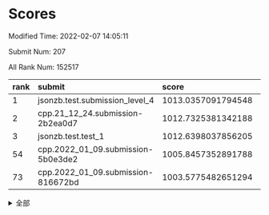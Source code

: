 # Scores

Modified Time: 2022-02-07 14:05:11

Submit Num: 207

All Rank Num: 152517

| rank |               submit               |       score        |       sigma        | pk_num |
| :--- | :--------------------------------- | :----------------- | :----------------- | :----- |
| 1    | jsonzb.test.submission_level_4     | 1013.0357091794548 | 0.8149390649974284 | 2942   |
| 2    | cpp.21_12_24.submission-2b2ea0d7   | 1012.7325381342188 | 0.7838659283215447 | 2948   |
| 3    | jsonzb.test.test_1                 | 1012.6398037856205 | 0.8104769049597417 | 2949   |
| 54   | cpp.2022_01_09.submission-5b0e3de2 | 1005.8457352891788 | 0.7272097298810409 | 2947   |
| 73   | cpp.2022_01_09.submission-816672bd | 1003.5775482651294 | 0.7156685617049352 | 2952   |


<details>
<summary>全部</summary>

| rank |                 submit                 |       score        |       sigma        | pk_num |
| :--- | :------------------------------------- | :----------------- | :----------------- | :----- |
| 1    | jsonzb.test.submission_level_4         | 1013.0357091794548 | 0.8149390649974284 | 2942   |
| 2    | cpp.21_12_24.submission-2b2ea0d7       | 1012.7325381342188 | 0.7838659283215447 | 2948   |
| 3    | jsonzb.test.test_1                     | 1012.6398037856205 | 0.8104769049597417 | 2949   |
| 4    | gobigger.level_3.submission_level_3_25 | 1012.0899955472115 | 0.7702286156073195 | 2943   |
| 5    | gobigger.level_3.submission_level_3_30 | 1011.7566783822198 | 0.7875497058198695 | 2948   |
| 6    | gobigger.level_3.submission_level_3_18 | 1011.6236661320694 | 0.7881641204600144 | 2948   |
| 7    | gobigger.level_3.submission_level_3_5  | 1011.5798312134217 | 0.7559952414779295 | 2942   |
| 8    | gobigger.level_3.submission_level_3_37 | 1010.7351300059245 | 0.7601236924303353 | 2949   |
| 9    | gobigger.level_3.submission_level_3_32 | 1010.6674954360749 | 0.7675928832713245 | 2941   |
| 10   | gobigger.level_3.submission_level_3_33 | 1010.604912174178  | 0.7607458191024056 | 2947   |
| 11   | gobigger.level_3.submission_level_3_44 | 1010.5409305178601 | 0.7630494028171971 | 2946   |
| 12   | gobigger.level_3.submission_level_3_48 | 1010.3020685826941 | 0.7817889345537176 | 2947   |
| 13   | gobigger.level_3.submission_level_3_14 | 1010.2088916612847 | 0.7659438957752646 | 2947   |
| 14   | gobigger.level_3.submission_level_3_11 | 1010.1024317226293 | 0.767033642467769  | 2949   |
| 15   | gobigger.level_3.submission_level_3_36 | 1010.0201240786162 | 0.7478902256295824 | 2944   |
| 16   | gobigger.level_3.submission_level_3_17 | 1009.9430539576924 | 0.7603272900901443 | 2940   |
| 17   | gobigger.level_3.submission_level_3_39 | 1009.9036505363605 | 0.7527672945348494 | 2947   |
| 18   | gobigger.level_3.submission_level_3_45 | 1009.8981422480421 | 0.7829682193644169 | 2943   |
| 19   | gobigger.level_3.submission_level_3_19 | 1009.870342169352  | 0.7677236317915611 | 2950   |
| 20   | gobigger.level_3.submission_level_3_7  | 1009.8192275385712 | 0.7566278431574894 | 2946   |
| 21   | gobigger.level_3.submission_level_3_6  | 1009.8011762820395 | 0.7581554634342494 | 2951   |
| 22   | gobigger.level_3.submission_level_3_20 | 1009.797438507421  | 0.7468655599326219 | 2944   |
| 23   | gobigger.level_3.submission_level_3_12 | 1009.793354886922  | 0.7603090071611175 | 2953   |
| 24   | gobigger.level_3.submission_level_3_13 | 1009.781790329711  | 0.739664109188279  | 2946   |
| 25   | gobigger.level_3.submission_level_3_43 | 1009.7373965265004 | 0.7520787225832757 | 2949   |
| 26   | gobigger.level_3.submission_level_3_42 | 1009.7353162489046 | 0.7496039245078913 | 2944   |
| 27   | gobigger.level_3.submission_level_3_23 | 1009.73438579145   | 0.7575891675582769 | 2947   |
| 28   | gobigger.level_3.submission_level_3_35 | 1009.7144524764326 | 0.7456881455373321 | 2945   |
| 29   | gobigger.level_3.submission_level_3_15 | 1009.7075249843938 | 0.7606858342244543 | 2950   |
| 30   | gobigger.level_3.submission_level_3_4  | 1009.6988646556429 | 0.7665171135618848 | 2949   |
| 31   | gobigger.level_3.submission_level_3_38 | 1009.6911136821174 | 0.7702353908981656 | 2949   |
| 32   | gobigger.level_3.submission_level_3_10 | 1009.6729202018735 | 0.7357927257428418 | 2950   |
| 33   | gobigger.level_3.submission_level_3_34 | 1009.6687757889115 | 0.757639328430022  | 2949   |
| 34   | gobigger.level_3.submission_level_3_16 | 1009.607071868337  | 0.7396115480629334 | 2951   |
| 35   | gobigger.level_3.submission_level_3_29 | 1009.5344645880742 | 0.7514451628332438 | 2945   |
| 36   | gobigger.level_3.submission_level_3_46 | 1009.5099136567343 | 0.7548947507706237 | 2945   |
| 37   | gobigger.level_3.submission_level_3_8  | 1009.487679686915  | 0.7671086424328081 | 2946   |
| 38   | gobigger.level_3.submission_level_3_31 | 1009.3938874379714 | 0.7544176931029147 | 2944   |
| 39   | gobigger.level_3.submission_level_3_3  | 1009.3555832659589 | 0.7696074610186953 | 2943   |
| 40   | gobigger.level_3.submission_level_3_21 | 1009.3348325946766 | 0.7623959502867201 | 2950   |
| 41   | gobigger.level_3.submission_level_3_22 | 1009.3347857542445 | 0.7721811596975876 | 2950   |
| 42   | gobigger.level_3.submission_level_3_24 | 1009.2888996636806 | 0.7608600086527574 | 2943   |
| 43   | gobigger.level_3.submission_level_3_1  | 1009.2777353047317 | 0.7345874949270338 | 2941   |
| 44   | gobigger.level_3.submission_level_3_26 | 1009.2466803283048 | 0.7536026612090878 | 2948   |
| 45   | gobigger.level_3.submission_level_3_2  | 1009.2339388524858 | 0.7463074751458901 | 2947   |
| 46   | gobigger.level_3.submission_level_3_9  | 1009.0143212228332 | 0.7418707845348159 | 2945   |
| 47   | gobigger.level_3.submission_level_3_40 | 1008.9872132106168 | 0.7477920370238131 | 2950   |
| 48   | gobigger.level_3.submission_level_3_47 | 1008.8289735935624 | 0.7538551852600709 | 2946   |
| 49   | gobigger.level_3.submission_level_3_27 | 1008.7850110654886 | 0.7499059421193496 | 2947   |
| 50   | gobigger.level_3.submission_level_3_49 | 1008.7667692135035 | 0.7483399332179607 | 2950   |
| 51   | gobigger.level_3.submission_level_3_0  | 1008.5747270061588 | 0.7348716247200716 | 2952   |
| 52   | gobigger.level_3.submission_level_3_41 | 1008.4986387943152 | 0.755081730530596  | 2949   |
| 53   | gobigger.level_3.submission_level_3_28 | 1007.7528705335126 | 0.7562830171203161 | 2948   |
| 54   | cpp.2022_01_09.submission-5b0e3de2     | 1005.8457352891788 | 0.7272097298810409 | 2947   |
| 55   | gobigger.level_1.submission_level_1_11 | 1004.8931662728752 | 0.7197108868886025 | 2951   |
| 56   | gobigger.level_1.submission_level_1_19 | 1004.7896875759086 | 0.7137807759758978 | 2948   |
| 57   | gobigger.level_1.submission_level_1_38 | 1004.5613525479323 | 0.7247966329259361 | 2944   |
| 58   | gobigger.level_1.submission_level_1_48 | 1004.4989976007423 | 0.7098421442545972 | 2946   |
| 59   | gobigger.level_1.submission_level_1_12 | 1004.344987300916  | 0.7202762234564324 | 2945   |
| 60   | gobigger.level_1.submission_level_1_14 | 1004.2609558615785 | 0.7193586458533584 | 2946   |
| 61   | gobigger.level_1.submission_level_1_29 | 1004.1027315417662 | 0.7237843096021255 | 2950   |
| 62   | gobigger.level_1.submission_level_1_21 | 1004.0709310805512 | 0.7199401641929963 | 2947   |
| 63   | gobigger.level_1.submission_level_1_16 | 1004.0642671048112 | 0.7217800636031609 | 2955   |
| 64   | gobigger.level_1.submission_level_1_42 | 1004.047527096605  | 0.7107305074236744 | 2948   |
| 65   | gobigger.level_1.submission_level_1_39 | 1004.0376077241809 | 0.7189155583553651 | 2948   |
| 66   | gobigger.level_1.submission_level_1_8  | 1003.9819876844257 | 0.7033042200745236 | 2946   |
| 67   | gobigger.level_1.submission_level_1_35 | 1003.9367294829523 | 0.7107764727822578 | 2949   |
| 68   | gobigger.level_1.submission_level_1_33 | 1003.9221395804424 | 0.7090703681087773 | 2948   |
| 69   | gobigger.level_1.submission_level_1_15 | 1003.9157579541568 | 0.7209479413195853 | 2946   |
| 70   | gobigger.level_1.submission_level_1_2  | 1003.9012858574034 | 0.7230696416038467 | 2946   |
| 71   | gobigger.level_1.submission_level_1_47 | 1003.8931061224972 | 0.7079861018495648 | 2946   |
| 72   | gobigger.level_1.submission_level_1_13 | 1003.7881659943621 | 0.7039891665280122 | 2947   |
| 73   | cpp.2022_01_09.submission-816672bd     | 1003.5775482651294 | 0.7156685617049352 | 2952   |
| 74   | gobigger.level_1.submission_level_1_43 | 1003.5419998544756 | 0.7199455025250427 | 2950   |
| 75   | gobigger.level_1.submission_level_1_9  | 1003.4650992514212 | 0.7285980748923695 | 2945   |
| 76   | gobigger.level_1.submission_level_1_20 | 1003.4621970144331 | 0.7103981006032192 | 2943   |
| 77   | gobigger.level_1.submission_level_1_34 | 1003.4396813582442 | 0.7118079665409973 | 2945   |
| 78   | gobigger.level_1.submission_level_1_44 | 1003.4051310408332 | 0.7046048960223893 | 2949   |
| 79   | gobigger.level_1.submission_level_1_1  | 1003.3690771143005 | 0.7345028054685444 | 2948   |
| 80   | gobigger.level_1.submission_level_1_26 | 1003.3542829805835 | 0.7121599485926118 | 2946   |
| 81   | gobigger.level_1.submission_level_1_23 | 1003.3536057986133 | 0.7157262089354104 | 2943   |
| 82   | gobigger.level_1.submission_level_1_31 | 1003.3533853429108 | 0.7150830253099584 | 2946   |
| 83   | gobigger.level_1.submission_level_1_30 | 1003.3206107316216 | 0.7284294133767748 | 2949   |
| 84   | gobigger.level_1.submission_level_1_41 | 1003.3117863346562 | 0.7139351061784968 | 2947   |
| 85   | gobigger.level_1.submission_level_1_0  | 1003.2208166182955 | 0.7238533254655207 | 2952   |
| 86   | gobigger.level_1.submission_level_1_49 | 1003.2023861764243 | 0.7107797710365439 | 2941   |
| 87   | gobigger.level_1.submission_level_1_25 | 1003.1394137852512 | 0.7175250756401615 | 2942   |
| 88   | gobigger.level_1.submission_level_1_27 | 1003.1055170951547 | 0.7090149251598888 | 2947   |
| 89   | gobigger.level_1.submission_level_1_17 | 1003.0806991865289 | 0.7082590101612788 | 2947   |
| 90   | gobigger.level_1.submission_level_1_24 | 1003.0541208247685 | 0.7185300548271125 | 2945   |
| 91   | gobigger.level_1.submission_level_1_3  | 1003.0503339344642 | 0.7148263927716643 | 2950   |
| 92   | gobigger.level_1.submission_level_1_36 | 1003.014247892988  | 0.7117318151415791 | 2941   |
| 93   | gobigger.level_1.submission_level_1_6  | 1002.8816163292382 | 0.7086139842392618 | 2951   |
| 94   | gobigger.level_1.submission_level_1_7  | 1002.8734802048828 | 0.7298703727750108 | 2951   |
| 95   | gobigger.level_1.submission_level_1_37 | 1002.8045252922694 | 0.7246243724803185 | 2948   |
| 96   | gobigger.level_1.submission_level_1_45 | 1002.7578888455469 | 0.7070008412725716 | 2959   |
| 97   | gobigger.level_1.submission_level_1_10 | 1002.6798192971365 | 0.7224309212930216 | 2945   |
| 98   | gobigger.level_1.submission_level_1_18 | 1002.6234831100011 | 0.7100724420767622 | 2947   |
| 99   | gobigger.level_1.submission_level_1_40 | 1002.5110141999575 | 0.7090955819850526 | 2946   |
| 100  | gobigger.level_1.submission_level_1_32 | 1002.4670627325197 | 0.7120908260754846 | 2944   |
| 101  | gobigger.level_1.submission_level_1_28 | 1002.2900082886806 | 0.7065920187954743 | 2947   |
| 102  | gobigger.level_1.submission_level_1_46 | 1002.2343765122602 | 0.7115064174065878 | 2949   |
| 103  | gobigger.level_1.submission_level_1_22 | 1002.2200785690242 | 0.7120180132302717 | 2946   |
| 104  | gobigger.level_1.submission_level_1_4  | 1002.1464553571249 | 0.7070792205507868 | 2949   |
| 105  | gobigger.level_1.submission_level_1_5  | 1001.9099084038096 | 0.7141643096628904 | 2940   |
| 106  | gobigger.random.submission_random_8    | 997.5605459367953  | 0.7031907200632648 | 2944   |
| 107  | gobigger.random.submission_random_49   | 997.5327535062537  | 0.7082503761102955 | 2947   |
| 108  | gobigger.random.submission_random_41   | 997.1457158608754  | 0.7197587638377899 | 2944   |
| 109  | gobigger.random.submission_random_28   | 997.0728705596215  | 0.699884481076243  | 2949   |
| 110  | gobigger.random.submission_random_44   | 996.8940451194184  | 0.7076664222280482 | 2946   |
| 111  | gobigger.random.submission_random_38   | 996.8636714991208  | 0.7127150580130823 | 2949   |
| 112  | gobigger.random.submission_random_37   | 996.828558957725   | 0.7013109418067417 | 2949   |
| 113  | gobigger.random.submission_random_24   | 996.8152304733424  | 0.7137968208550957 | 2947   |
| 114  | gobigger.random.submission_random_42   | 996.752759763641   | 0.7183223753406067 | 2947   |
| 115  | gobigger.random.submission_random_36   | 996.7109516748203  | 0.7239547214176829 | 2948   |
| 116  | gobigger.random.submission_random_32   | 996.5901189559952  | 0.7072428696647046 | 2949   |
| 117  | gobigger.random.submission_random_20   | 996.5123325050754  | 0.7080825061823672 | 2951   |
| 118  | gobigger.random.submission_random_21   | 996.4569988988545  | 0.7068642373239943 | 2951   |
| 119  | gobigger.random.submission_random_48   | 996.4300653079245  | 0.7122346537485383 | 2950   |
| 120  | gobigger.random.submission_random_31   | 996.3754905162322  | 0.6909421314949766 | 2949   |
| 121  | gobigger.random.submission_random_26   | 996.3146443463565  | 0.70642976448532   | 2944   |
| 122  | gobigger.random.submission_random_25   | 996.2283962410282  | 0.7025861112081897 | 2945   |
| 123  | gobigger.random.submission_random_0    | 996.1833372617618  | 0.7054075078747711 | 2950   |
| 124  | gobigger.random.submission_random_40   | 996.1797981272542  | 0.7213277794724826 | 2951   |
| 125  | gobigger.random.submission_random_1    | 996.0559918174248  | 0.7196602567206626 | 2946   |
| 126  | gobigger.random.submission_random_39   | 995.9553511831197  | 0.7209699997543221 | 2948   |
| 127  | gobigger.random.submission_random_27   | 995.9514132779309  | 0.714824428966742  | 2949   |
| 128  | gobigger.random.submission_random_15   | 995.9440951032984  | 0.6982960798629271 | 2946   |
| 129  | gobigger.random.submission_random_7    | 995.9375017144287  | 0.7116259074889626 | 2945   |
| 130  | gobigger.random.submission_random_30   | 995.9275198487275  | 0.7049895467200903 | 2950   |
| 131  | gobigger.random.submission_random_34   | 995.9272450575694  | 0.7098419110676969 | 2952   |
| 132  | gobigger.random.submission_random_29   | 995.8927069121632  | 0.7133576683570508 | 2948   |
| 133  | gobigger.random.submission_random_45   | 995.8779757058913  | 0.7101124900140579 | 2943   |
| 134  | gobigger.random.submission_random_16   | 995.8735331937348  | 0.7086140051003745 | 2948   |
| 135  | gobigger.random.submission_random_47   | 995.868764262076   | 0.7110666999822032 | 2946   |
| 136  | gobigger.random.submission_random_46   | 995.7807973997803  | 0.7127430394082988 | 2952   |
| 137  | gobigger.random.submission_random_6    | 995.766470381298   | 0.7026140531384343 | 2951   |
| 138  | gobigger.random.submission_random_22   | 995.7362057147978  | 0.705959525546268  | 2948   |
| 139  | gobigger.random.submission_random_23   | 995.7120149395862  | 0.7063566724277456 | 2947   |
| 140  | gobigger.random.submission_random_9    | 995.7030549608071  | 0.7039201777786018 | 2947   |
| 141  | gobigger.random.submission_random_5    | 995.6136610955967  | 0.7096719105019663 | 2950   |
| 142  | gobigger.random.submission_random_4    | 995.6026152369486  | 0.7227147697772209 | 2943   |
| 143  | gobigger.random.submission_random_18   | 995.6000958650412  | 0.7185937250772553 | 2946   |
| 144  | gobigger.random.submission_random_2    | 995.5641140587832  | 0.7068065620685211 | 2942   |
| 145  | gobigger.random.submission_random_43   | 995.5163161346228  | 0.7184699696869598 | 2952   |
| 146  | gobigger.random.submission_random_3    | 995.4695333657753  | 0.7265065230546532 | 2946   |
| 147  | gobigger.random.submission_random_13   | 995.354641642132   | 0.7009155254470454 | 2950   |
| 148  | gobigger.random.submission_random_12   | 995.3187161535049  | 0.7112389956453181 | 2952   |
| 149  | gobigger.random.submission_random_14   | 995.2811677221273  | 0.7118386385062533 | 2951   |
| 150  | gobigger.random.submission_random_17   | 995.2585402948124  | 0.7209951853891066 | 2950   |
| 151  | gobigger.random.submission_random_11   | 995.1760643311757  | 0.7239630384314871 | 2948   |
| 152  | gobigger.random.submission_random_35   | 995.1648216472129  | 0.7030082772201559 | 2946   |
| 153  | gobigger.random.submission_random_33   | 995.0800550550808  | 0.7013418587240279 | 2944   |
| 154  | gobigger.random.submission_random_19   | 995.0587275468832  | 0.7090944789564094 | 2951   |
| 155  | gobigger.random.submission_random_10   | 994.9457960782868  | 0.716549791731566  | 2945   |
| 156  | gobigger.level_2.submission_level_2_1  | 993.6803752843106  | 0.7267474505462517 | 2942   |
| 157  | gobigger.level_2.submission_level_2_49 | 993.2388433550216  | 0.7415954142791789 | 2947   |
| 158  | gobigger.level_2.submission_level_2_41 | 993.1409169651791  | 0.732345664253345  | 2944   |
| 159  | gobigger.level_2.submission_level_2_21 | 993.0867708360156  | 0.7353921707049196 | 2945   |
| 160  | gobigger.level_2.submission_level_2_11 | 992.9946902223178  | 0.7364863035009658 | 2944   |
| 161  | gobigger.level_2.submission_level_2_47 | 992.8923305047834  | 0.7481345628009396 | 2948   |
| 162  | gobigger.level_2.submission_level_2_31 | 992.8505652235741  | 0.7314771172142495 | 2946   |
| 163  | gobigger.level_2.submission_level_2_45 | 992.8227802443627  | 0.7288641485869227 | 2944   |
| 164  | gobigger.level_2.submission_level_2_16 | 992.7431692757704  | 0.7380318665259081 | 2944   |
| 165  | gobigger.level_2.submission_level_2_14 | 992.6730540877846  | 0.7358029010397964 | 2947   |
| 166  | gobigger.level_2.submission_level_2_0  | 992.6303571211896  | 0.7395102197247022 | 2951   |
| 167  | gobigger.level_2.submission_level_2_24 | 992.6210117792305  | 0.7495578498679843 | 2948   |
| 168  | gobigger.level_2.submission_level_2_17 | 992.6205936990062  | 0.7532218825557875 | 2946   |
| 169  | gobigger.level_2.submission_level_2_33 | 992.6054922972914  | 0.7466101432774397 | 2950   |
| 170  | gobigger.level_2.submission_level_2_23 | 992.5112587382265  | 0.724458296224397  | 2946   |
| 171  | gobigger.level_2.submission_level_2_10 | 992.4994362349465  | 0.7471316219609311 | 2949   |
| 172  | gobigger.level_2.submission_level_2_44 | 992.4508931604247  | 0.7593224478966675 | 2951   |
| 173  | gobigger.level_2.submission_level_2_15 | 992.3997157117541  | 0.7343462148388672 | 2948   |
| 174  | gobigger.level_2.submission_level_2_36 | 992.3557605754462  | 0.7439563503229333 | 2948   |
| 175  | gobigger.level_2.submission_level_2_37 | 992.3205102538586  | 0.7488524121419561 | 2954   |
| 176  | gobigger.level_2.submission_level_2_19 | 992.227300685166   | 0.746461180857394  | 2949   |
| 177  | gobigger.level_2.submission_level_2_4  | 992.2241747749788  | 0.7358996022810664 | 2949   |
| 178  | gobigger.level_2.submission_level_2_2  | 992.2223217658586  | 0.7610752435705302 | 2955   |
| 179  | gobigger.level_2.submission_level_2_46 | 992.1904013173248  | 0.7404490375918591 | 2951   |
| 180  | gobigger.level_2.submission_level_2_18 | 992.1251018704385  | 0.7462725363708894 | 2941   |
| 181  | gobigger.level_2.submission_level_2_40 | 992.0855520589438  | 0.7588720138385527 | 2950   |
| 182  | gobigger.level_2.submission_level_2_42 | 992.0827243249253  | 0.7520174735689302 | 2945   |
| 183  | gobigger.level_2.submission_level_2_25 | 992.0491772930411  | 0.7381444165176652 | 2946   |
| 184  | gobigger.level_2.submission_level_2_5  | 992.0102731247448  | 0.7574874025268628 | 2940   |
| 185  | gobigger.level_2.submission_level_2_38 | 992.0011478432127  | 0.738305878278563  | 2948   |
| 186  | gobigger.level_2.submission_level_2_28 | 991.9242730058511  | 0.7400265732881062 | 2952   |
| 187  | gobigger.level_2.submission_level_2_3  | 991.8134097918717  | 0.7581570585285873 | 2948   |
| 188  | gobigger.level_2.submission_level_2_48 | 991.7485373864023  | 0.7469177950706848 | 2945   |
| 189  | gobigger.level_2.submission_level_2_39 | 991.725439039509   | 0.7513269829745214 | 2946   |
| 190  | gobigger.level_2.submission_level_2_26 | 991.6866045561801  | 0.7559237017701199 | 2941   |
| 191  | gobigger.level_2.submission_level_2_29 | 991.6326877650945  | 0.7472374505104094 | 2940   |
| 192  | gobigger.level_2.submission_level_2_6  | 991.5968471348157  | 0.742918730999148  | 2944   |
| 193  | gobigger.level_2.submission_level_2_32 | 991.3044847612357  | 0.7551285598439578 | 2946   |
| 194  | gobigger.level_2.submission_level_2_30 | 991.1246356684334  | 0.7582078833927302 | 2946   |
| 195  | gobigger.level_2.submission_level_2_34 | 991.1241253059823  | 0.7590197446364019 | 2951   |
| 196  | gobigger.level_2.submission_level_2_27 | 991.060146575636   | 0.7484149703926262 | 2948   |
| 197  | gobigger.level_2.submission_level_2_35 | 990.9287415760131  | 0.7519847020629151 | 2949   |
| 198  | gobigger.level_2.submission_level_2_12 | 990.8336506877239  | 0.7436912774248947 | 2954   |
| 199  | gobigger.level_2.submission_level_2_13 | 990.8221338441458  | 0.7757177835310715 | 2942   |
| 200  | gobigger.level_2.submission_level_2_43 | 990.8057758773244  | 0.7554609357604192 | 2943   |
| 201  | gobigger.level_2.submission_level_2_7  | 990.7880811593925  | 0.7731013479182326 | 2948   |
| 202  | gobigger.level_2.submission_level_2_8  | 990.6963523584345  | 0.7582312802093054 | 2944   |
| 203  | gobigger.level_2.submission_level_2_22 | 990.6904283875531  | 0.7633265449924271 | 2946   |
| 204  | gobigger.level_2.submission_level_2_9  | 990.519085886856   | 0.7408796186850274 | 2948   |
| 205  | gobigger.level_2.submission_level_2_20 | 989.2151214131197  | 0.7729974370375663 | 2951   |
| 206  | gobigger.none.submission_none_0        | 976.7004612174774  | 1.4168657523796284 | 2948   |
| 207  | gobigger.none.submission_none_1        | 974.0132301214048  | 1.7695625498756742 | 2948   |

</details>